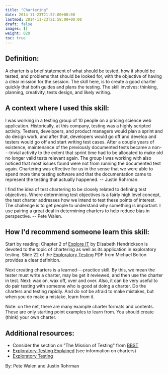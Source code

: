 ```yaml
---
title: "Chartering"
date: 2014-11-23T21:57:00+00:00
lastmod: 2014-11-23T21:58:00+00:00
draft: false
images: []
weight: 020
toc: true
---
```


## Definition:

A charter is a brief statement of what should be tested, how it should be tested, and problems that should be looked for, with the objective of having a clear mission for the session.
The skill here, is to create a good charter quickly that both guides and plans the testing.
The skill involves: thinking, planning, creativity, tests design, and likely writing.


## A context where I used this skill:

I was working in a testing group of 10 people on a pricing science web application.
Historically, at this company, testing was a highly scripted activity.
Testers, developers, and product managers would plan a sprint and do design work, and after that, developers would go off and develop and testers would go off and start writing test cases.
After a couple years of existence, maintenance of the previously documented tests became a non---trivial activity to the extent that sprint time had to be allocated to make old no longer valid tests relevant again.
The group I was working with also noticed that most issues found were not from running the documented test again.
Chartering was effective for us in the sense that we were able to spend more time testing software and that the documentation came to represent the testing that actually happened.
-- Justin Rohrman.

I find the idea of test chartering to be closely related to defining test objectives.
Where determining test objectives is a fairly high level concept, the test charter addresses how we intend to test these points of interest.
The challenge is to get people to understand why something is important.
I use pairing a great deal in determining charters to help reduce bias in perspective.
-- Pete Walen.


## How I'd recommend someone learn this skill:

Start by reading: Chapter 2 of [Explore IT](http://www.amazon.com/Explore-It-Increase-Confidence-Exploratory/dp/1937785025/ref=sr_1_2?ie=UTF8&qid=1386272397&sr=8-2&keywords=explore+it%21) by Elisabeth Hendrickson is devoted to the topic of chartering as well as its application in exploratory testing.
Slide 22 of the [Exploratory Testing](http://www.developsense.com/presentations/2009-09-ExploratoryTesting.pdf) PDF from Michael Bolton provides a clear definition.

Next creating charters is a learned---practice skill.
By this, we mean the tester must write a charter, may be get it reviewed, and then use the charter in test.
Next: wax on, wax off, over and over.
Also, it can be very useful to do pair testing with someone who is good at doing a charter.
Do the charters and testing rapidly.
And do not be afraid to make mistakes, but when you do make a mistake, learn from it.

Note: on the net, there are many example charter formats and contents.
These are only starting point examples to learn from.
You should create (think) your own charter.

## Additional resources:

* Consider the section on "The Mission of Testing" from [BBST](http://www.testingeducation.org/BBST/foundations/Lecture2aFoundations2010.mp4)
* [Exploratory Testing Explained](http://www.satisfice.com/articles/et-article.pdf) (see information on charters)
* [Exploratory Testing](http://en.wikipedia.org/wiki/Exploratory_testing)


By: Pete Walen and Justin Rohrman

